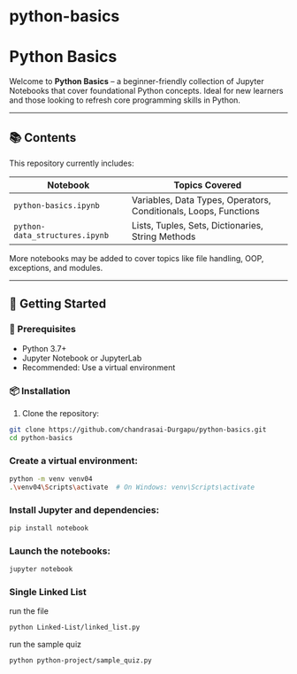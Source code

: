 # python-basics



#  Python Basics

Welcome to **Python Basics** – a beginner-friendly collection of Jupyter Notebooks that cover foundational Python concepts. Ideal for new learners and those looking to refresh core programming skills in Python.

---

## 📚 Contents

This repository currently includes:

| Notebook | Topics Covered |
|----------|----------------|
| `python-basics.ipynb` | Variables, Data Types, Operators, Conditionals, Loops, Functions |
| `python-data_structures.ipynb` | Lists, Tuples, Sets, Dictionaries, String Methods |

More notebooks may be added to cover topics like file handling, OOP, exceptions, and modules.

---

## 🚀 Getting Started

### 🔧 Prerequisites

- Python 3.7+
- Jupyter Notebook or JupyterLab
- Recommended: Use a virtual environment

### 📦 Installation

1. Clone the repository:

```bash
git clone https://github.com/chandrasai-Durgapu/python-basics.git
cd python-basics
```

### Create a virtual environment:
```bash
python -m venv venv04
.\venv04\Scripts\activate  # On Windows: venv\Scripts\activate
```

### Install Jupyter and dependencies:
```bash
pip install notebook
```


### Launch the notebooks:
```bash
jupyter notebook
```

### Single Linked List
run the file
```bash
python Linked-List/linked_list.py
```

run the sample quiz
```bash
python python-project/sample_quiz.py
```

